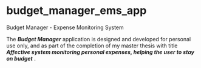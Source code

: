 # budget_manager_ems_app
Budget Manager - Expense Monitoring System


 The <i><b>Budget Manager</b></i> application is designed and developed for personal use only, and as part of the completion of my master thesis with title <br>
<i><b>Affective system monitoring personal expenses, helping the user to stay on budget</b></i>
 .
